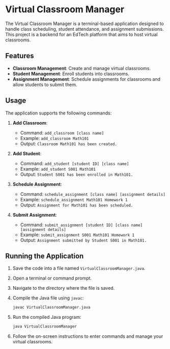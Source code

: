 # Virtual Classroom Manager

The Virtual Classroom Manager is a terminal-based application designed to handle class scheduling, student attendance, and assignment submissions. This project is a backend for an EdTech platform that aims to host virtual classrooms.

## Features

- **Classroom Management**: Create and manage virtual classrooms.
- **Student Management**: Enroll students into classrooms.
- **Assignment Management**: Schedule assignments for classrooms and allow students to submit them.

## Usage

The application supports the following commands:

1. **Add Classroom**:
   - Command: `add_classroom [class name]`
   - Example: `add_classroom Math101`
   - Output: `Classroom Math101 has been created.`

2. **Add Student**:
   - Command: `add_student [student ID] [class name]`
   - Example: `add_student S001 Math101`
   - Output: `Student S001 has been enrolled in Math101.`

3. **Schedule Assignment**:
   - Command: `schedule_assignment [class name] [assignment details]`
   - Example: `schedule_assignment Math101 Homework 1`
   - Output: `Assignment for Math101 has been scheduled.`

4. **Submit Assignment**:
   - Command: `submit_assignment [student ID] [class name] [assignment details]`
   - Example: `submit_assignment S001 Math101 Homework 1`
   - Output: `Assignment submitted by Student S001 in Math101.`

## Running the Application

1. Save the code into a file named `VirtualClassroomManager.java`.

2. Open a terminal or command prompt.

3. Navigate to the directory where the file is saved.

4. Compile the Java file using `javac`:
    ```bash
    javac VirtualClassroomManager.java
    ```

5. Run the compiled Java program:
    ```bash
    java VirtualClassroomManager
    ```

6. Follow the on-screen instructions to enter commands and manage your virtual classrooms.


